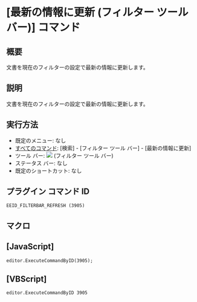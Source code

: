 # \[最新の情報に更新 (フィルター ツール バー)\] コマンド

## 概要

文書を現在のフィルターの設定で最新の情報に更新します。

## 説明

文書を現在のフィルターの設定で最新の情報に更新します。

## 実行方法

- 既定のメニュー: なし
- [すべてのコマンド](../../glossary/allcommands): \[検索\] \- \[フィルター ツール バー\] \- \[最新の情報に更新\]
- ツール バー: ![](../../images/refresh..png) (フィルター ツール バー)
- ステータス バー: なし
- 既定のショートカット: なし

## プラグイン コマンド ID

```
EEID_FILTERBAR_REFRESH (3905)
```

## マクロ

## \[JavaScript\]

```
editor.ExecuteCommandByID(3905);
```

## \[VBScript\]

```
editor.ExecuteCommandByID 3905
```
